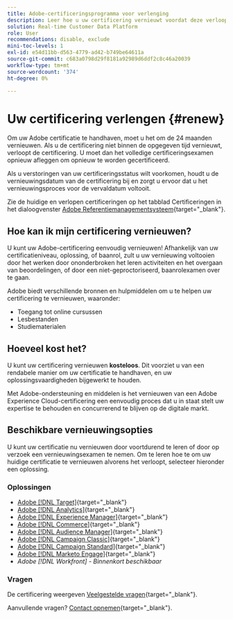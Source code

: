 ```yaml
---
title: Adobe-certificeringsprogramma voor verlenging
description: Leer hoe u uw certificering vernieuwt voordat deze verloopt.
solution: Real-time Customer Data Platform
role: User
recommendations: disable, exclude
mini-toc-levels: 1
exl-id: e54d11bb-d563-4779-ad42-b749be64611a
source-git-commit: c683a0798d29f8181a92989d6ddf2c8c46a20039
workflow-type: tm+mt
source-wordcount: '374'
ht-degree: 0%

---
```


# Uw certificering verlengen {#renew}

Om uw Adobe certificatie te handhaven, moet u het om de 24 maanden vernieuwen. Als u de certificering niet binnen de opgegeven tijd vernieuwt, verloopt de certificering. U moet dan het volledige certificeringsexamen opnieuw afleggen om opnieuw te worden gecertificeerd.

Als u verstoringen van uw certificeringsstatus wilt voorkomen, houdt u de vernieuwingsdatum van de certificering bij en zorgt u ervoor dat u het vernieuwingsproces voor de vervaldatum voltooit.

Zie de huidige en verlopen certificeringen op het tabblad Certificeringen in het dialoogvenster [Adobe Referentiemanagementsysteem](https://www.certmetrics.com/adobe/candidate/cert_summary.aspx){target="_blank"}.

## Hoe kan ik mijn certificering vernieuwen?

U kunt uw Adobe-certificering eenvoudig vernieuwen! Afhankelijk van uw certificatieniveau, oplossing, of baanrol, zult u uw vernieuwing voltooien door het werken door ononderbroken het leren activiteiten en het overgaan van beoordelingen, of door een niet-geproctoriseerd, baanrolexamen over te gaan.

Adobe biedt verschillende bronnen en hulpmiddelen om u te helpen uw certificering te vernieuwen, waaronder:

* Toegang tot online cursussen
* Lesbestanden
* Studiematerialen

## Hoeveel kost het?

U kunt uw certificering vernieuwen **kosteloos**. Dit voorziet u van een rendabele manier om uw certificatie te handhaven, en uw oplossingsvaardigheden bijgewerkt te houden.

Met Adobe-ondersteuning en middelen is het vernieuwen van een Adobe Experience Cloud-certificering een eenvoudig proces dat u in staat stelt uw expertise te behouden en concurrerend te blijven op de digitale markt.

## Beschikbare vernieuwingsopties

U kunt uw certificatie nu vernieuwen door voortdurend te leren of door op verzoek een vernieuwingsexamen te nemen. Om te leren hoe te om uw huidige certificatie te vernieuwen alvorens het verloopt, selecteer hieronder een oplossing.

### Oplossingen

* [Adobe [!DNL Target]](https://experienceleague.adobe.com/docs/certification/certification/technical-certifications/at/at-renew.html?lang=en){target="_blank"}
* [Adobe [!DNL Analytics]](https://experienceleague.adobe.com/docs/certification/certification/technical-certifications/aa/aa-renew.html?lang=en){target="_blank"}
* [Adobe [!DNL Experience Manager]](https://experienceleague.adobe.com/docs/certification/certification/technical-certifications/aem/aem-renew.html?lang=en){target="_blank"}
* [Adobe [!DNL Commerce]](https://experienceleague.adobe.com/docs/certification/certification/technical-certifications/ac/ac-renew.html?lang=en){target="_blank"}
* [Adobe [!DNL Audience Manager]](https://experienceleague.adobe.com/docs/certification/certification/technical-certifications/aam/aam-renew.html?lang=en){target="_blank"}
* [Adobe [!DNL Campaign Classic]](https://experienceleague.adobe.com/docs/certification/certification/technical-certifications/acc/acc-renew.html?lang=en){target="_blank"}
* [Adobe [!DNL Campaign Standard]](https://experienceleague.adobe.com/docs/certification/certification/technical-certifications/acs/acs-renew.html?lang=en){target="_blank"}
* [Adobe [!DNL Marketo Engage]](https://experienceleague.adobe.com/docs/certification/certification/technical-certifications/ame/ame-renew.html?lang=en){target="_blank"}
* _Adobe [!DNL Workfront] - Binnenkort beschikbaar_

### Vragen

De certificering weergeven [Veelgestelde vragen](https://experienceleague.adobe.com/docs/certification/certification/faq.html?lang=en){target="_blank"}.

Aanvullende vragen? [Contact opnemen](mailto:certif@adobe.com){target="_blank"}.
